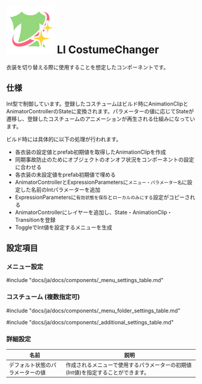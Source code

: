 # <img class="emoji" draggable="false" src="../../../public/images/LI_Script_CostumeChanger.png"> LI CostumeChanger

衣装を切り替える際に使用することを想定したコンポーネントです。

## 仕様

Int型で制御しています。登録したコスチュームはビルド時にAnimationClipとAnimatorControllerのStateに変換されます。パラメーターの値に応じてStateが遷移し、登録したコスチュームのアニメーションが再生される仕組みになっています。

ビルド時には具体的に以下の処理が行われます。

- 各衣装の設定値とprefab初期値を取得したAnimationClipを作成
- 同期事故防止のためにオブジェクトのオンオフ状況をコンポーネントの設定に合わせる
- 各衣装の未設定値をprefab初期値で埋める
- AnimatorControllerとExpressionParametersに`メニュー・パラメーター名`に設定した名前のIntパラメーターを追加
- ExpressionParametersに`有効状態を保存`と`ローカルのみにする`設定がコピーされる
- AnimatorControllerにレイヤーを追加し、State・AnimationClip・Transitionを登録
- ToggleでInt値を設定するメニューを生成

## 設定項目

### メニュー設定

#include "docs/ja/docs/components/_menu_settings_table.md"

### コスチューム (複数指定可)

#include "docs/ja/docs/components/_menu_folder_settings_table.md"

#include "docs/ja/docs/components/_additional_settings_table.md"

### 詳細設定

|名前|説明|
|-|-|
|デフォルト状態のパラメーターの値|作成されるメニューで使用するパラメーターの初期値(Int値)を指定することができます。|
